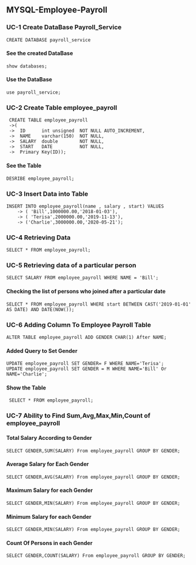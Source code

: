 ## MYSQL-Employee-Payroll
### UC-1 Create DataBase Payroll_Service
```
CREATE DATABASE payroll_service
```
#### See the created DataBase
```
show databases;
```
#### Use the DataBase
```
use payroll_service;
```
### UC-2 Create Table employee_payroll
```
 CREATE TABLE employee_payroll 
 ->( 
 ->  ID      int unsigned  NOT NULL AUTO_INCREMENT,
 ->  NAME    varchar(150)  NOT NULL, 
 ->  SALARY  double        NOT NULL,
 ->  START   DATE          NOT NULL, 
 ->  Primary Key(ID));
```
#### See the Table
```
DESRIBE employee_payroll;
```
### UC-3 Insert Data into Table
```
INSERT INTO employee_payroll(name , salary , start) VALUES
    -> ( 'Bill',1000000.00,'2018-01-03'),
    -> ( 'Terisa',2000000.00,'2019-11-13'),
    -> ('Charlie',3000000.00,'2020-05-21');
 ```
 ### UC-4 Retrieving Data
 ```
 SELECT * FROM employee_payroll;
 ```
### UC-5 Retrieving data of a particular person
```
SELECT SALARY FROM employee_payroll WHERE NAME = 'Bill';
```
#### Checking the list of persons who joined after a particular date
```
SELECT * FROM employee_payroll WHERE start BETWEEN CAST('2019-01-01' AS DATE) AND DATE(NOW());
```
### UC-6 Adding Column To Employee Payroll Table
```
ALTER TABLE employee_payroll ADD GENDER CHAR(1) After NAME;
```
#### Added Query to Set Gender
```
UPDATE employee_payroll SET GENDER= F WHERE NAME='Terisa';
UPDATE employee_payroll SET GENDER = M WHERE NAME='Bill' Or NAME='Charlie';
```
#### Show the Table
``` SELECT * FROM employee_payroll;```
### UC-7 Ability to Find Sum,Avg,Max,Min,Count of employee_payroll
#### Total Salary According to Gender
```SELECT GENDER,SUM(SALARY) From employee_payroll GROUP BY GENDER;```
#### Average Salary for Each Gender
```SELECT GENDER,AVG(SALARY) From employee_payroll GROUP BY GENDER;```
#### Maximum Salary for each Gender
```SELECT GENDER,MIN(SALARY) From employee_payroll GROUP BY GENDER;```
#### Minimum Salary for each Gender
`SELECT GENDER,MIN(SALARY) From employee_payroll GROUP BY GENDER;`
#### Count Of Persons in each Gender
`SELECT GENDER,COUNT(SALARY) From employee_payroll GROUP BY GENDER;`
